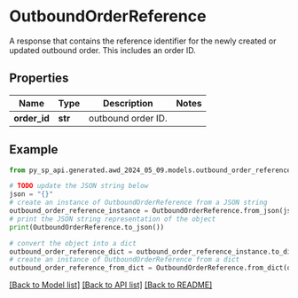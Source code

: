 # OutboundOrderReference

A response that contains the reference identifier for the newly created or updated outbound order. This includes an order ID.

## Properties

Name | Type | Description | Notes
------------ | ------------- | ------------- | -------------
**order_id** | **str** | outbound order ID. | 

## Example

```python
from py_sp_api.generated.awd_2024_05_09.models.outbound_order_reference import OutboundOrderReference

# TODO update the JSON string below
json = "{}"
# create an instance of OutboundOrderReference from a JSON string
outbound_order_reference_instance = OutboundOrderReference.from_json(json)
# print the JSON string representation of the object
print(OutboundOrderReference.to_json())

# convert the object into a dict
outbound_order_reference_dict = outbound_order_reference_instance.to_dict()
# create an instance of OutboundOrderReference from a dict
outbound_order_reference_from_dict = OutboundOrderReference.from_dict(outbound_order_reference_dict)
```
[[Back to Model list]](../README.md#documentation-for-models) [[Back to API list]](../README.md#documentation-for-api-endpoints) [[Back to README]](../README.md)



